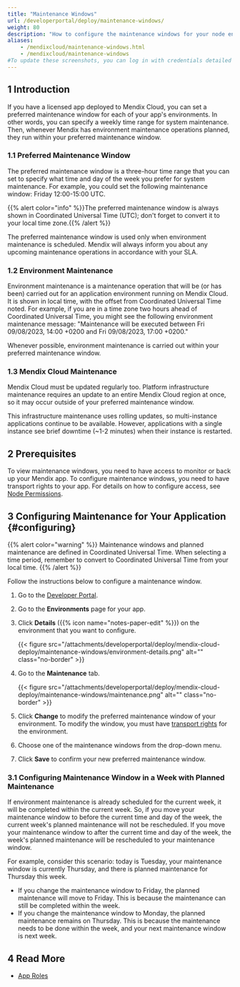 ```yaml
---
title: "Maintenance Windows"
url: /developerportal/deploy/maintenance-windows/
weight: 80
description: "How to configure the maintenance windows for your node environment."
aliases:
    - /mendixcloud/maintenance-windows.html
    - /mendixcloud/maintenance-windows
#To update these screenshots, you can log in with credentials detailed in How to Update Screenshots Using Team Apps.
---
```


## 1 Introduction

If you have a licensed app deployed to Mendix Cloud, you can set a preferred maintenance window for each of your app's environments. In other words, you can specify a weekly time range for system maintenance. Then, whenever Mendix has environment maintenance operations planned, they run within your preferred maintenance window.

### 1.1 Preferred Maintenance Window

The preferred maintenance window is a three-hour time range that you can set to specify what time and day of the week you prefer for system maintenance. For example, you could set the following maintenance window: Friday 12:00-15:00 UTC.

{{% alert color="info" %}}The preferred maintenance window is always shown in Coordinated Universal Time (UTC); don't forget to convert it to your local time zone.{{% /alert %}}

The preferred maintenance window is used only when environment maintenance is scheduled. Mendix will always inform you about any upcoming maintenance operations in accordance with your SLA.

### 1.2 Environment Maintenance

Environment maintenance is a maintenance operation that will be (or has been) carried out for an application environment running on Mendix Cloud. It is shown in local time, with the offset from Coordinated Universal Time noted. For example, if you are in a time zone two hours ahead of Coordinated Universal Time, you might see the following environment maintenance message: "Maintenance will be executed between Fri 09/08/2023, 14:00 +0200 and Fri 09/08/2023, 17:00 +0200."

Whenever possible, environment maintenance is carried out within your preferred maintenance window.

### 1.3 Mendix Cloud Maintenance

Mendix Cloud must be updated regularly too. Platform infrastructure maintenance requires an update to an entire Mendix Cloud region at once, so it may occur outside of your preferred maintenance window.

This infrastructure maintenance uses rolling updates, so multi-instance applications continue to be available. However, applications with a single instance see brief downtime (~1-2 minutes) when their instance is restarted.

## 2 Prerequisites

To view maintenance windows, you need to have access to monitor or back up your Mendix app. To configure maintenance windows, you need to have transport rights to your app. For details on how to configure access, see [Node Permissions](/developerportal/deploy/node-permissions/).

## 3 Configuring Maintenance for Your Application {#configuring}

{{% alert color="warning" %}}
Maintenance windows and planned maintenance are defined in Coordinated Universal Time. When selecting a time period, remember to convert to Coordinated Universal Time from your local time.
{{% /alert %}}

Follow the instructions below to configure a maintenance window.

1. Go to the [Developer Portal](https://sprintr.home.mendix.com).

2. Go to the **Environments** page for your app.

3. Click **Details** ({{% icon name="notes-paper-edit" %}}) on the environment that you want to configure.

    {{< figure src="/attachments/developerportal/deploy/mendix-cloud-deploy/maintenance-windows/environment-details.png" alt="" class="no-border" >}}

4. Go to the **Maintenance** tab.

    {{< figure src="/attachments/developerportal/deploy/mendix-cloud-deploy/maintenance-windows/maintenance.png" alt="" class="no-border" >}}
    
5. Click **Change** to modify the preferred maintenance window of your environment. To modify the window, you must have [transport rights](/developerportal/deploy/node-permissions/#transport-rights) for the environment.

6. Choose one of the maintenance windows from the drop-down menu.

7. Click **Save** to confirm your new preferred maintenance window.

### 3.1 Configuring Maintenance Window in a Week with Planned Maintenance

If environment maintenance is already scheduled for the current week, it will be completed within the current week. So, if you move your maintenance window to before the current time and day of the week, the current week's planned maintenance will not be rescheduled. If you move your maintenance window to after the current time and day of the week, the week's planned maintenance will be rescheduled to your maintenance window.

For example, consider this scenario: today is Tuesday, your maintenance window is currently Thursday, and there is planned maintenance for Thursday this week.

* If you change the maintenance window to Friday, the planned maintenance will move to Friday. This is because the maintenance can still be completed within the week.
* If you change the maintenance window to Monday, the planned maintenance remains on Thursday. This is because the maintenance needs to be done within the week, and your next maintenance window is next week.

## 4 Read More

* [App Roles](/developerportal/general/app-roles/)
